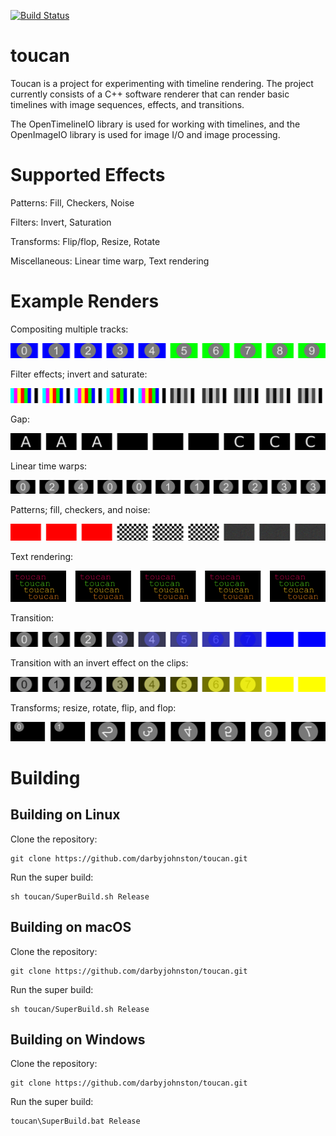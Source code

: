 [![Build Status](https://github.com/darbyjohnston/toucan/actions/workflows/ci-workflow.yml/badge.svg)](https://github.com/darbyjohnston/toucan/actions/workflows/ci-workflow.yml)

toucan
======

Toucan is a project for experimenting with timeline rendering. The project
currently consists of a C++ software renderer that can render basic timelines
with image sequences, effects, and transitions.

The OpenTimelineIO library is used for working with timelines, and the
OpenImageIO library is used for image I/O and image processing.

Supported Effects
=================

Patterns: Fill, Checkers, Noise

Filters: Invert, Saturation

Transforms: Flip/flop, Resize, Rotate

Miscellaneous: Linear time warp, Text rendering

Example Renders
===============
Compositing multiple tracks:

![CompositeTracks](images/CompositeTracks.png)

Filter effects; invert and saturate:

![Filters](images/Filters.png)

Gap:

![Gap](images/Gap.png)

Linear time warps:

![LinearTimeWarp](images/LinearTimeWarp.png)

Patterns; fill, checkers, and noise:

![Patterns](images/Patterns.png)

Text rendering:

![Text](images/Text.png)

Transition:

![Transition](images/Transition.png)

Transition with an invert effect on the clips:

![Transition2](images/Transition2.png)

Transforms; resize, rotate, flip, and flop:

![Transforms](images/Transforms.png)

Building
========

Building on Linux
-----------------
Clone the repository:
```
git clone https://github.com/darbyjohnston/toucan.git
```
Run the super build:
```
sh toucan/SuperBuild.sh Release
```

Building on macOS
-----------------
Clone the repository:
```
git clone https://github.com/darbyjohnston/toucan.git
```
Run the super build:
```
sh toucan/SuperBuild.sh Release
```

Building on Windows
-------------------
Clone the repository:
```
git clone https://github.com/darbyjohnston/toucan.git
```
Run the super build:
```
toucan\SuperBuild.bat Release
```

